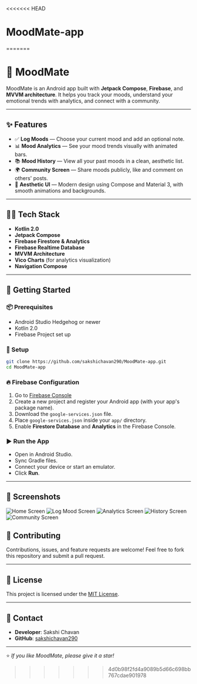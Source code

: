 <<<<<<< HEAD
# MoodMate-app
=======



# 🌈 MoodMate

MoodMate is an Android app built with **Jetpack Compose**, **Firebase**, and **MVVM architecture**. It helps you track your moods, understand your emotional trends with analytics, and connect with a community.

---

## ✨ Features

- ✅ **Log Moods** — Choose your current mood and add an optional note.
- 📊 **Mood Analytics** — See your mood trends visually with animated bars.
- 📚 **Mood History** — View all your past moods in a clean, aesthetic list.
- 🌍 **Community Screen** — Share moods publicly, like and comment on others' posts.
- 🎨 **Aesthetic UI** — Modern design using Compose and Material 3, with smooth animations and backgrounds.

---

## 🧑‍💻 Tech Stack

- **Kotlin 2.0**
- **Jetpack Compose**
- **Firebase Firestore & Analytics**
-  **Firebase Realtime Database**
- **MVVM Architecture**
- **Vico Charts** (for analytics visualization)
- **Navigation Compose**

---

## 🚀 Getting Started

### 📦 Prerequisites

- Android Studio Hedgehog or newer
- Kotlin 2.0
- Firebase Project set up

### 🔧 Setup

```bash
git clone https://github.com/sakshichavan290/MoodMate-app.git
cd MoodMate-app
````

### 🔥 Firebase Configuration

1. Go to [Firebase Console](https://console.firebase.google.com/)
2. Create a new project and register your Android app (with your app's package name).
3. Download the `google-services.json` file.
4. Place `google-services.json` inside your `app/` directory.
5. Enable **Firestore Database** and **Analytics** in the Firebase Console.

### ▶️ Run the App

* Open in Android Studio.
* Sync Gradle files.
* Connect your device or start an emulator.
* Click **Run**.

---

## 📸 Screenshots



![Home Screen](homescreen.png)
![Log Mood Screen](logmoodscreen.png)
![Analytics Screen](analyticsScreen.png)
![History Screen](historyScreen.png)
![Community Screen](communityScreen.png)



## 🤝 Contributing

Contributions, issues, and feature requests are welcome!
Feel free to fork this repository and submit a pull request.

---

## 📄 License

This project is licensed under the [MIT License](https://opensource.org/licenses/MIT).

---

## 💬 Contact

* **Developer**: Sakshi Chavan
* **GitHub**: [sakshichavan290](https://github.com/sakshichavan290)

---

⭐️ *If you like MoodMate, please give it a star!*


>>>>>>> 4d0b98f2fd4a9089b5d66c698bb767cdae901978
